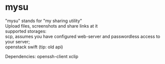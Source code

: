 # mysu
"mysu" stands for "my sharing utility"<br>
Upload files, screenshots and share links at it<br>
supported storages: <br>
scp, assumes you have configured web-server and passwordless access to your server;<br>
openstack swift (tip: old api)

Dependencies:
openssh-client
xclip
